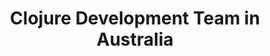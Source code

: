 ---
title: Clojure Development Team in Australia
permalink: /landings/locations/australia/developer/clojure
technology: Clojure
location: Australia
---